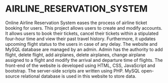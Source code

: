 # AIRLINE_RESERVATION_SYSTEM
Online Airline Reservation System eases the process of airline ticket booking for users. This project allows users to create and modify accounts. It allows users to book their tickets, cancel their tickets within a stipulated four-hour time and view their past travel history. Furthermore, it updates upcoming flight status to the users in case of any delay. The website and MySQL database are managed by an admin. Admin has the authority to add flight, delete flight, add airplanes, delete airplanes, change airplane assigned to a flight and modify the arrival and departure time of flights. The front-end of the website is developed using HTML, CSS, JavaScript and bootstrap. The server-side scripts are written using PHP. MySQL open-source relational database is used in this website to store data.

